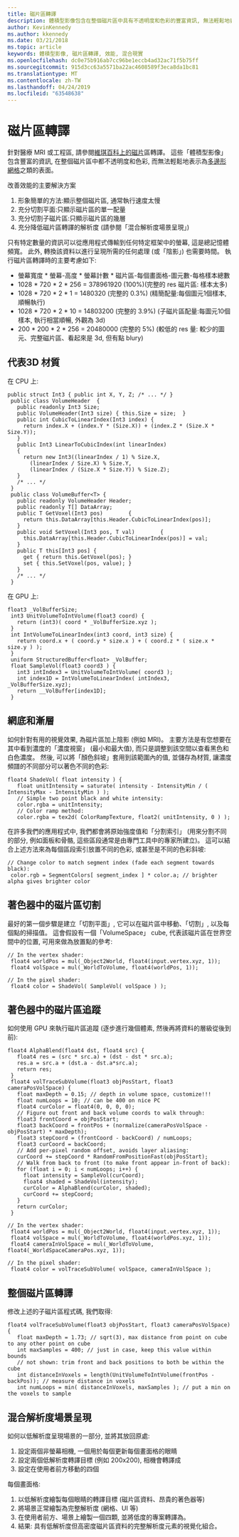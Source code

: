```yaml
---
title: 磁片區轉譯
description: 體積型影像包含在整個磁片區中具有不透明度和色彩的豐富資訊, 無法輕鬆地表示為表面。 瞭解如何在 Windows Mixed Reality 中有效率地轉譯體積型影像。
author: KevinKennedy
ms.author: kkennedy
ms.date: 03/21/2018
ms.topic: article
keywords: 體積型影像, 磁片區轉譯, 效能, 混合現實
ms.openlocfilehash: dc0e75b916ab7cc96be1eccb4ad32ac71f5b75ff
ms.sourcegitcommit: 915d3cc63a5571ba22ac4608589f3eca8da1bc81
ms.translationtype: MT
ms.contentlocale: zh-TW
ms.lasthandoff: 04/24/2019
ms.locfileid: "63548638"
---
```

# <a name="volume-rendering"></a>磁片區轉譯

針對醫療 MRI 或工程區, 請參閱[維琪百科上的磁片](https://en.wikipedia.org/wiki/Volume_rendering)區轉譯。 這些「體積型影像」包含豐富的資訊, 在整個磁片區中都不透明度和色彩, 而無法輕鬆地表示為[多邊形網格](https://en.wikipedia.org/wiki/Polygon_mesh)之類的表面。

改善效能的主要解決方案
1. 形象簡單的方法:顯示整個磁片區, 通常執行速度太慢
2. 充分切割平面:只顯示磁片區的單一配量
3. 充分切割子磁片區:只顯示磁片區的幾層
4. 充分降低磁片區轉譯的解析度 (請參閱「混合解析度場景呈現」)

只有特定數量的資訊可以從應用程式傳輸到任何特定框架中的螢幕, 這是總記憶體頻寬。 此外, 轉換該資料以進行呈現所需的任何處理 (或「陰影」) 也需要時間。 執行磁片區轉譯時的主要考慮如下:
* 螢幕寬度 * 螢幕-高度 * 螢幕計數 * 磁片區-每個畫面格-圖元數-每格樣本總數
* 1028 * 720 * 2 * 256 = 378961920 (100%)(完整的 res 磁片區: 樣本太多)
* 1028 * 720 * 2 * 1 = 1480320 (完整的 0.3%) (精簡配量:每個圖元1個樣本, 順暢執行)
* 1028 * 720 * 2 * 10 = 14803200 (完整的 3.9%) (子磁片區配量:每圖元10個樣本, 執行相當順暢, 外觀為 3d)
* 200 * 200 * 2 * 256 = 20480000 (完整的 5%) (較低的 res 量: 較少的圖元、完整磁片區、看起來是 3d, 但有點 blury)

## <a name="representing-3d-textures"></a>代表3D 材質

在 CPU 上:

```
public struct Int3 { public int X, Y, Z; /* ... */ }
 public class VolumeHeader  {
   public readonly Int3 Size;
   public VolumeHeader(Int3 size) { this.Size = size;  }
   public int CubicToLinearIndex(Int3 index) {
     return index.X + (index.Y * (Size.X)) + (index.Z * (Size.X * Size.Y));
   }
   public Int3 LinearToCubicIndex(int linearIndex)
   {
     return new Int3((linearIndex / 1) % Size.X,
       (linearIndex / Size.X) % Size.Y,
       (linearIndex / (Size.X * Size.Y)) % Size.Z);
   }
   /* ... */
 }
 public class VolumeBuffer<T> {
   public readonly VolumeHeader Header;
   public readonly T[] DataArray;
   public T GetVoxel(Int3 pos)        {
     return this.DataArray[this.Header.CubicToLinearIndex(pos)];
   }
   public void SetVoxel(Int3 pos, T val)        {
     this.DataArray[this.Header.CubicToLinearIndex(pos)] = val;
   }
   public T this[Int3 pos] {
     get { return this.GetVoxel(pos); }
     set { this.SetVoxel(pos, value); }
   }
   /* ... */
 }
```

在 GPU 上:

```
float3 _VolBufferSize;
 int3 UnitVolumeToIntVolume(float3 coord) {
   return (int3)( coord * _VolBufferSize.xyz );
 }
 int IntVolumeToLinearIndex(int3 coord, int3 size) {
   return coord.x + ( coord.y * size.x ) + ( coord.z * ( size.x * size.y ) );
 }
 uniform StructuredBuffer<float> _VolBuffer;
 float SampleVol(float3 coord3 ) {
   int3 intIndex3 = UnitVolumeToIntVolume( coord3 );
   int index1D = IntVolumeToLinearIndex( intIndex3, _VolBufferSize.xyz);
   return __VolBuffer[index1D];
 }
```

## <a name="shading-and-gradients"></a>網底和漸層

如何針對有用的視覺效果, 為磁片區加上陰影 (例如 MRI)。 主要方法是有您想要在其中看到濃度的「濃度視窗」 (最小和最大值), 而只是調整到該空間以查看黑色和白色濃度。 然後, 可以將「顏色斜坡」套用到該範圍內的值, 並儲存為材質, 讓濃度頻譜的不同部分可以著色不同的色彩:

```
float4 ShadeVol( float intensity ) {
   float unitIntensity = saturate( intensity - IntensityMin / ( IntensityMax - IntensityMin ) );
   // Simple two point black and white intensity:
   color.rgba = unitIntensity;
   // Color ramp method:
   color.rgba = tex2d( ColorRampTexture, float2( unitIntensity, 0 ) );
```

在許多我們的應用程式中, 我們都會將原始強度值和「分割索引」 (用來分割不同的部分, 例如面板和骨骼, 這些區段通常是由專門工具中的專家所建立)。 這可以結合上述方法來為每個區段索引放置不同的色彩, 或甚至是不同的色彩斜坡:

```
// Change color to match segment index (fade each segment towards black):
 color.rgb = SegmentColors[ segment_index ] * color.a; // brighter alpha gives brighter color
```

## <a name="volume-slicing-in-a-shader"></a>著色器中的磁片區切割

最好的第一個步驟是建立「切割平面」, 它可以在磁片區中移動、「切割」, 以及每個點的掃描值。 這會假設有一個「VolumeSpace」 cube, 代表該磁片區在世界空間中的位置, 可用來做為放置點的參考:

```
// In the vertex shader:
 float4 worldPos = mul(_Object2World, float4(input.vertex.xyz, 1));
 float4 volSpace = mul(_WorldToVolume, float4(worldPos, 1));
```

```
// In the pixel shader:
 float4 color = ShadeVol( SampleVol( volSpace ) );
```

## <a name="volume-tracing-in-shaders"></a>著色器中的磁片區追蹤

如何使用 GPU 來執行磁片區追蹤 (逐步進行幾個體素, 然後再將資料的層級從後到前):

```
float4 AlphaBlend(float4 dst, float4 src) {
   float4 res = (src * src.a) + (dst - dst * src.a);
   res.a = src.a + (dst.a - dst.a*src.a);
   return res;
 }
 float4 volTraceSubVolume(float3 objPosStart, float3 cameraPosVolSpace) {
   float maxDepth = 0.15; // depth in volume space, customize!!!
   float numLoops = 10; // can be 400 on nice PC
   float4 curColor = float4(0, 0, 0, 0);
   // Figure out front and back volume coords to walk through:
   float3 frontCoord = objPosStart;
   float3 backCoord = frontPos + (normalize(cameraPosVolSpace - objPosStart) * maxDepth);
   float3 stepCoord = (frontCoord - backCoord) / numLoops;
   float3 curCoord = backCoord;
   // Add per-pixel random offset, avoids layer aliasing:
   curCoord += stepCoord * RandomFromPositionFast(objPosStart);
   // Walk from back to front (to make front appear in-front of back):
   for (float i = 0; i < numLoops; i++) {
     float intensity = SampleVol(curCoord);
     float4 shaded = ShadeVol(intensity);
     curColor = AlphaBlend(curColor, shaded);
     curCoord += stepCoord;
   }
   return curColor;
 }
```

```
// In the vertex shader:
 float4 worldPos = mul(_Object2World, float4(input.vertex.xyz, 1));
 float4 volSpace = mul(_WorldToVolume, float4(worldPos.xyz, 1));
 float4 cameraInVolSpace = mul(_WorldToVolume, float4(_WorldSpaceCameraPos.xyz, 1));
```

```
// In the pixel shader:
 float4 color = volTraceSubVolume( volSpace, cameraInVolSpace );
```

## <a name="whole-volume-rendering"></a>整個磁片區轉譯

修改上述的子磁片區程式碼, 我們取得:

```
float4 volTraceSubVolume(float3 objPosStart, float3 cameraPosVolSpace) {
   float maxDepth = 1.73; // sqrt(3), max distance from point on cube to any other point on cube
   int maxSamples = 400; // just in case, keep this value within bounds
   // not shown: trim front and back positions to both be within the cube
   int distanceInVoxels = length(UnitVolumeToIntVolume(frontPos - backPos)); // measure distance in voxels
   int numLoops = min( distanceInVoxels, maxSamples ); // put a min on the voxels to sample
```

## <a name="mixed-resolution-scene-rendering"></a>混合解析度場景呈現

如何以低解析度呈現場景的一部分, 並將其放回原處:
1. 設定兩個非螢幕相機, 一個用於每個更新每個畫面格的眼睛
2. 設定兩個低解析度轉譯目標 (例如 200x200), 相機會轉譯成
3. 設定在使用者前方移動的四個

每個畫面格:
1. 以低解析度繪製每個眼睛的轉譯目標 (磁片區資料、昂貴的著色器等)
2. 將場景正常繪製為完整解析度 (網格、UI 等)
3. 在使用者前方、場景上繪製一個四顆, 並將低度的專案轉譯為。
4. 結果: 具有低解析度但高密度磁片區資料的完整解析度元素的視覺化組合。
